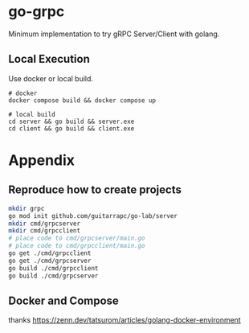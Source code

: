# go-grpc

Minimum implementation to try gRPC Server/Client with golang.

## Local Execution

Use docker or local build.

```
# docker
docker compose build && docker compose up

# local build
cd server && go build && server.exe
cd client && go build && client.exe
```

# Appendix

## Reproduce how to create projects

```bash
mkdir grpc
go mod init github.com/guitarrapc/go-lab/server
mkdir cmd/grpcserver
mkdir cmd/grpcclient
# place code to cmd/grpcserver/main.go
# place code to cmd/grpcclient/main.go
go get ./cmd/grpcclient
go get ./cmd/grpcserver
go build ./cmd/grpcclient
go build ./cmd/grpcserver
```


## Docker and Compose

thanks https://zenn.dev/tatsurom/articles/golang-docker-environment
